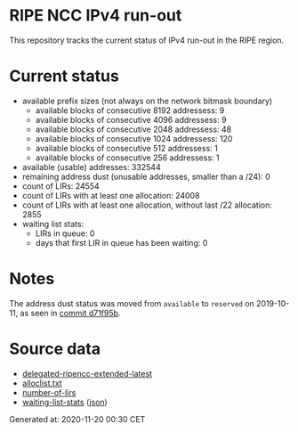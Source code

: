 # RIPE NCC IPv4 run-out
This repository tracks the current status of IPv4 run-out in the RIPE region.

# Current status
- available prefix sizes (not always on the network bitmask boundary)
  - available blocks of consecutive 8192 addressess: 9
  - available blocks of consecutive 4096 addressess: 9
  - available blocks of consecutive 2048 addressess: 48
  - available blocks of consecutive 1024 addressess: 120
  - available blocks of consecutive 512 addressess: 1
  - available blocks of consecutive 256 addressess: 1
- available (usable) addresses: 332544
- remaining address dust (unusable addresses, smaller than a /24): 0
- count of LIRs: 24554
- count of LIRs with at least one allocation: 24008
- count of LIRs with at least one allocation, without last /22 allocation: 2855
- waiting list stats:
  - LIRs in queue: 0
  - days that first LIR in queue has been waiting: 0

# Notes
The address dust status was moved from `available` to `reserved` on 2019-10-11, as seen in [commit d71f95b](https://github.com/zajdee/ripe-ncc-ipv4-runout/commit/d71f95b1f7c9f639556e395e4ad0f41e54834954).

# Source data
- [delegated-ripencc-extended-latest](https://ftp.ripe.net/pub/stats/ripencc/delegated-ripencc-extended-latest)
- [alloclist.txt](https://ftp.ripe.net/pub/stats/ripencc/membership/alloclist.txt)
- [number-of-lirs](https://labs.ripe.net/statistics/number-of-lirs)
- [waiting-list-stats](https://www.ripe.net/manage-ips-and-asns/ipv4/ipv4-waiting-list) ([json](https://www-static.ripe.net/dynamic/ipv4-waiting-list/stats.json))

Generated at: 2020-11-20 00:30 CET
